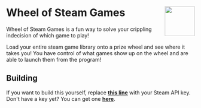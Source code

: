 # Wheel of Steam Games <a href="https://github.com/EIGHTFINITE/wheel-of-steam-games"><img src="http://i.imgur.com/594VQw1.png" width="80" height="80" align="right"></a>

Wheel of Steam Games is a fun way to solve your crippling indecision of which game to play!

Load your entire steam game library onto a prize wheel and see where it takes you! You have control of what games show up on the wheel and are able to launch them from the program!

## Building

If you want to build this yourself, replace [**this line**](https://github.com/KIPdeKIP/wheel-of-steam-games/blob/master/SteamCommunity.cs#L56) with your Steam API key. Don't have a key yet? You can get one [**here**](https://steamcommunity.com/dev/apikey).
